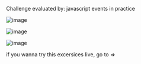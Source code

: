 Challenge evaluated by: javascript events in practice

![image](https://github.com/Signasho/desafio_javascript_en_practica/assets/156260562/b9a0595a-8489-494f-9494-87141f201add)

![image](https://github.com/Signasho/desafio_javascript_en_practica/assets/156260562/94785dd2-e10f-4c99-9563-f6bfb6aa7faa)

![image](https://github.com/Signasho/desafio_javascript_en_practica/assets/156260562/78d8fefb-8bec-4e8f-902d-ede0487a8585)



if you wanna try this excersices live, go to => 




